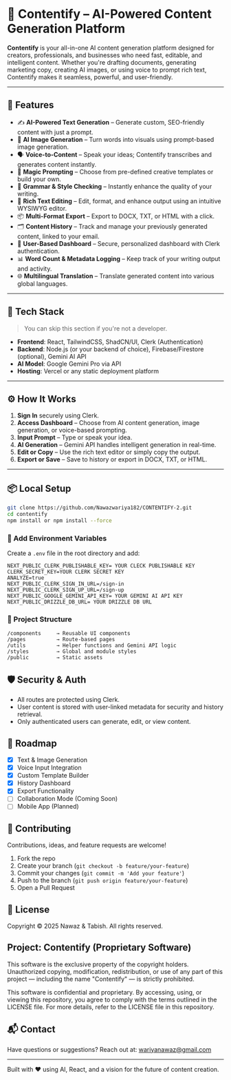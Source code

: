 # 🧠 Contentify – AI-Powered Content Generation Platform

**Contentify** is your all-in-one AI content generation platform designed for creators, professionals, and businesses who need fast, editable, and intelligent content. Whether you're drafting documents, generating marketing copy, creating AI images, or using voice to prompt rich text, Contentify makes it seamless, powerful, and user-friendly.

---

## 🚀 Features

- ✍️ **AI-Powered Text Generation** – Generate custom, SEO-friendly content with just a prompt.
- 🎨 **AI Image Generation** – Turn words into visuals using prompt-based image generation.
- 🗣️ **Voice-to-Content** – Speak your ideas; Contentify transcribes and generates content instantly.
- 🔮 **Magic Prompting** – Choose from pre-defined creative templates or build your own.
- 🧠 **Grammar & Style Checking** – Instantly enhance the quality of your writing.
- 📝 **Rich Text Editing** – Edit, format, and enhance output using an intuitive WYSIWYG editor.
- 📦 **Multi-Format Export** – Export to DOCX, TXT, or HTML with a click.
- 🗂️ **Content History** – Track and manage your previously generated content, linked to your email.
- 👤 **User-Based Dashboard** – Secure, personalized dashboard with Clerk authentication.
- 📊 **Word Count & Metadata Logging** – Keep track of your writing output and activity.
- 🌐 **Multilingual Translation** – Translate generated content into various global languages.

---

## 🧩 Tech Stack

> You can skip this section if you're not a developer.

- **Frontend**: React, TailwindCSS, ShadCN/UI, Clerk (Authentication)
- **Backend**: Node.js (or your backend of choice), Firebase/Firestore (optional), Gemini AI API
- **AI Model**: Google Gemini Pro via API
- **Hosting**: Vercel or any static deployment platform

---

## ⚙️ How It Works

1. **Sign In** securely using Clerk.
2. **Access Dashboard** – Choose from AI content generation, image generation, or voice-based prompting.
3. **Input Prompt** – Type or speak your idea.
4. **AI Generation** – Gemini API handles intelligent generation in real-time.
5. **Edit or Copy** – Use the rich text editor or simply copy the output.
6. **Export or Save** – Save to history or export in DOCX, TXT, or HTML.

---

## 📦 Local Setup

```bash
git clone https://github.com/Nawazwariya182/CONTENTIFY-2.git
cd contentify
npm install or npm install --force
```

### 🔑 Add Environment Variables

Create a `.env` file in the root directory and add:

```env
NEXT_PUBLIC_CLERK_PUBLISHABLE_KEY= YOUR CLECK PUBLISHABLE KEY
CLERK_SECRET_KEY=YOUR CLERK SECRET KEY
ANALYZE=true
NEXT_PUBLIC_CLERK_SIGN_IN_URL=/sign-in
NEXT_PUBLIC_CLERK_SIGN_UP_URL=/sign-up
NEXT_PUBLIC_GOOGLE_GEMINI_API_KEY= YOUR GEMINI AI API KEY
NEXT_PUBLIC_DRIZZLE_DB_URL= YOUR DRIZZLE DB URL
```

### 📁 Project Structure

```
/components     → Reusable UI components
/pages          → Route-based pages
/utils          → Helper functions and Gemini API logic
/styles         → Global and module styles
/public         → Static assets
```

## 🛡️ Security & Auth

- All routes are protected using Clerk.
- User content is stored with user-linked metadata for security and history retrieval.
- Only authenticated users can generate, edit, or view content.

## 📌 Roadmap

- [x] Text & Image Generation
- [x] Voice Input Integration
- [x] Custom Template Builder
- [x] History Dashboard
- [x] Export Functionality
- [ ] Collaboration Mode (Coming Soon)
- [ ] Mobile App (Planned)

## 🤝 Contributing

Contributions, ideas, and feature requests are welcome!

1. Fork the repo
2. Create your branch (`git checkout -b feature/your-feature`)
3. Commit your changes (`git commit -m 'Add your feature'`)
4. Push to the branch (`git push origin feature/your-feature`)
5. Open a Pull Request

## 📄 License

Copyright © 2025 Nawaz & Tabish. All rights reserved.

## Project: Contentify (Proprietary Software)

This software is the exclusive property of the copyright holders.
Unauthorized copying, modification, redistribution, or use of any part
of this project — including the name "Contentify" — is strictly prohibited.

This software is confidential and proprietary. By accessing, using, or viewing
this repository, you agree to comply with the terms outlined in the LICENSE file.
For more details, refer to the LICENSE file in this repository.

## 📬 Contact

Have questions or suggestions? Reach out at: wariyanawaz@gmail.com

---

Built with ❤️ using AI, React, and a vision for the future of content creation.
